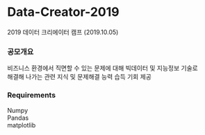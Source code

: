 # Data-Creator-2019
2019 데이터 크리에이터 캠프 (2019.10.05)  

### 공모개요  

비즈니스 환경에서 직면할 수 있는 문제에 대해 빅데이터 및 지능정보 기술로  
해결해 나가는 관련 지식 및 문제해결 능력 습득 기회 제공  

### Requirements  

Numpy  
Pandas  
matplotlib  
